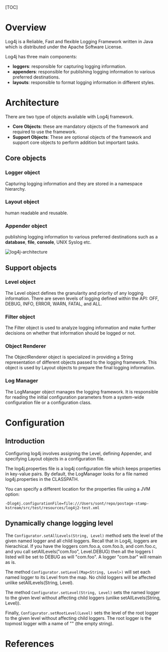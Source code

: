 [TOC]

# Overview

Log4j is a Reliable, Fast and flexible Logging Framework written in Java
which is distributed under the Apache Software License.

Log4j has three main components:
- **loggers**: responsible for capturing logging information.
- **appenders**: responsible for publishing logging information to
  various preferred destinations.
- **layouts**: responsible to format logging information in different
  styles.

# Architecture

There are two type of objects available with Log4j framework.

- **Core Objects**: these are mandatory objects of the framework and
  required to use the framework.
- **Support Objects**: These are optional objects of the framework and
  support core objects to perform addition but important tasks.

## Core objects

### Logger object

Capturing logging information and they are stored in a namespace
hierarchy.

### Layout object

human readable and reusable.

### Appender object

publishing logging information to various preferred destinations such as
a **database**, **file**, **console**, UNIX Syslog etc.

![log4j-architecture](log4j/log4j-arch.jpg)

## Support objects

### Level object

The Level object defines the granularity and priority of any logging
information. There are seven levels of logging defined within the API:
OFF, DEBUG, INFO, ERROR, WARN, FATAL, and ALL.

### Filter object

The Filter object is used to analyze logging information and make
further decisions on whether that information should be logged or not.

### Object Renderer

The ObjectRenderer object is specialized in providing a String
representation of different objects passed to the logging framework.
This object is used by Layout objects to prepare the final logging
information.

### Log Manager

The LogManager object manages the logging framework. It is responsible
for reading the initial configuration parameters from a system-wide
configuration file or a configuration class.

# Configuration

## Introduction

Configuring log4j involves assigning the Level, defining Appender, and
specifying Layout objects in a configuration file.

The log4j.properties file is a log4j configuration file which keeps
properties in key-value pairs. By default, the LogManager looks for a
file named log4j.properties in the CLASSPATH.

You can specify a different location for the properties file using a JVM
option:

`-Dlog4j.configurationFile=file:///Users/sont/repo/postage-stamp-kstream/src/test/resources/log4j2-test.xml`

## Dynamically change logging level

The `Configurator.setAllLevels(String, Level)` method sets the level of
the given named logger and all child loggers. Recall that in Log4j,
loggers are hierachical. If you have the loggers com.foo.a, com.foo.b,
and com.foo.c, and you call setAllLevels("com.foo", Level.DEBUG) then
all the loggers I listed will be set to DEBUG as will "com.foo". A
logger "com.bar" will remain as is.

The method `Configurator.setLevel(Map<String, Level>)` will set each
named logger to its Level from the map. No child loggers will be
affected unlike setAllLevels(String, Level).

The method `Configurator.setLevel(String, Level)` sets the named logger
to the given level without affecting child loggers (unlike
setAllLevels(String, Level)).

Finally, `Configurator.setRootLevel(Level)` sets the level of the root
logger to the given level without affecting child loggers. The root
logger is the topmost logger with a name of "" (the empty string).

# References

[home]: https://logging.apache.org/log4j/2.x/
[log4j]: https://en.wikipedia.org/wiki/Log4j
[configuration]: https://logging.apache.org/log4j/2.x/manual/configuration.html
